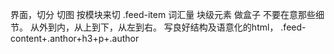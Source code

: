 界面，切分 切图
按模块来切  .feed-item 词汇量 
块级元素 做盒子 不要在意那些细节。
从外到内，从上到下，从左到右。
写良好结构及语意化的html，
.feed-content+.anthor+h3+p+.author